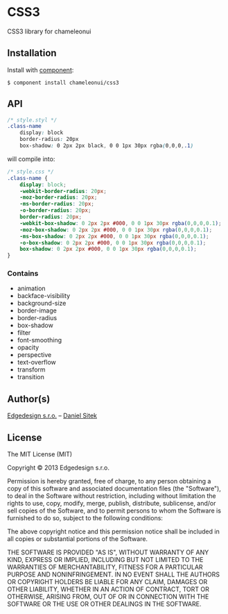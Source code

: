 # CSS3

CSS3 library for chameleonui

## Installation

Install with [component](https://github.com/component/component):

    $ component install chameleonui/css3

## API

```css
/* style.styl */
.class-name
    display: block
    border-radius: 20px
    box-shadow: 0 2px 2px black, 0 0 1px 30px rgba(0,0,0,.1)
```

will compile into:

```css
/* style.css */
.class-name {
    display: block;
    -webkit-border-radius: 20px;
    -moz-border-radius: 20px;
    -ms-border-radius: 20px;
    -o-border-radius: 20px;
    border-radius: 20px;
    -webkit-box-shadow: 0 2px 2px #000, 0 0 1px 30px rgba(0,0,0,0.1);
    -moz-box-shadow: 0 2px 2px #000, 0 0 1px 30px rgba(0,0,0,0.1);
    -ms-box-shadow: 0 2px 2px #000, 0 0 1px 30px rgba(0,0,0,0.1);
    -o-box-shadow: 0 2px 2px #000, 0 0 1px 30px rgba(0,0,0,0.1);
    box-shadow: 0 2px 2px #000, 0 0 1px 30px rgba(0,0,0,0.1);
}
```

### Contains

* animation
* backface-visibility
* background-size
* border-image
* border-radius
* box-shadow
* filter
* font-smoothing
* opacity
* perspective
* text-overflow
* transform
* transition


## Author(s)

[Edgedesign s.r.o.](http://www.edgedesing.cz) – [Daniel Sitek](https://github.com/danielsitek)

## License

The MIT License (MIT)

Copyright © 2013 Edgedesign s.r.o.

Permission is hereby granted, free of charge, to any person obtaining a copy
of this software and associated documentation files (the "Software"), to deal
in the Software without restriction, including without limitation the rights
to use, copy, modify, merge, publish, distribute, sublicense, and/or sell
copies of the Software, and to permit persons to whom the Software is
furnished to do so, subject to the following conditions:

The above copyright notice and this permission notice shall be included in
all copies or substantial portions of the Software.

THE SOFTWARE IS PROVIDED "AS IS", WITHOUT WARRANTY OF ANY KIND, EXPRESS OR
IMPLIED, INCLUDING BUT NOT LIMITED TO THE WARRANTIES OF MERCHANTABILITY,
FITNESS FOR A PARTICULAR PURPOSE AND NONINFRINGEMENT. IN NO EVENT SHALL THE
AUTHORS OR COPYRIGHT HOLDERS BE LIABLE FOR ANY CLAIM, DAMAGES OR OTHER
LIABILITY, WHETHER IN AN ACTION OF CONTRACT, TORT OR OTHERWISE, ARISING FROM,
OUT OF OR IN CONNECTION WITH THE SOFTWARE OR THE USE OR OTHER DEALINGS IN
THE SOFTWARE.
